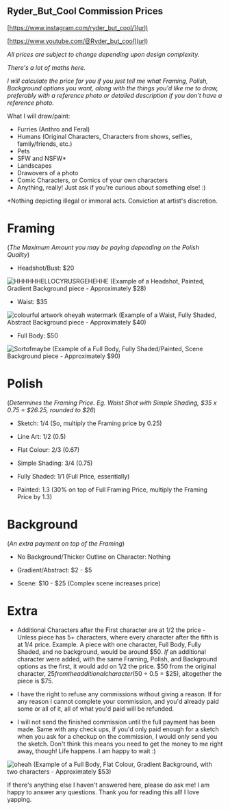 ## Ryder_But_Cool Commission Prices
[https://www.instagram.com/ryder_but_cool/](url)

[https://www.youtube.com/@Ryder_but_cool](url)

*All prices are subject to change depending upon design complexity.*

*There's a lot of maths here.*

*I will calculate the price for you if you just tell me what Framing, Polish, Background options you want, along with the things you'd like me to draw, preferably with a reference photo or detailed description if you don't have a reference photo.*

What I will draw/paint:
- Furries (Anthro and Feral)
- Humans (Original Characters, Characters from shows, selfies, family/friends, etc.)
- Pets
- SFW and NSFW*
- Landscapes
- Drawovers of a photo
- Comic Characters, or Comics of your own characters
- Anything, really! Just ask if you're curious about something else! :)

*Nothing depicting illegal or immoral acts. Conviction at artist's discretion.

# Framing
(*The Maximum Amount you may be paying depending on the Polish Quality*)

- Headshot/Bust: $20

![HHHHHHELLOCYRUSRGEHEHHE](https://github.com/user-attachments/assets/d14d5334-9d06-4404-8844-7307645b699a)
(Example of a Headshot, Painted, Gradient Background piece - Approximately $28)

- Waist: $35

![colourful artwork oheyah watermark](https://github.com/user-attachments/assets/cf1776a8-9982-4a7a-a6a8-4da0b2ee4dbd)
(Example of a Waist, Fully Shaded, Abstract Background piece - Approximately $40)

- Full Body: $50

![Sortofmaybe](https://github.com/user-attachments/assets/77752db9-10b7-4e09-a1a0-38c24cb172ab)
(Example of a Full Body, Fully Shaded/Painted, Scene Background piece - Approximately $90)

# Polish 
(*Determines the Framing Price. Eg. Waist Shot with Simple Shading, $35 x 0.75 = $26.25, rounded to $26*)

- Sketch: 1/4 (So, multiply the Framing price by 0.25)

- Line Art: 1/2 (0.5)

- Flat Colour: 2/3 (0.67)

- Simple Shading: 3/4 (0.75)

- Fully Shaded: 1/1 (Full Price, essentially) 

- Painted: 1.3 (30% on top of Full Framing Price, multiply the Framing Price by 1.3)

# Background
(*An extra payment on top of the Framing*)

- No Background/Thicker Outline on Character: Nothing

- Gradient/Abstract: $2 - $5

- Scene: $10 - $25 (Complex scene increases price)

# Extra

- Additional Characters after the First character are at 1/2 the price - Unless piece has 5+ characters, where every character after the fifth is at 1/4 price. Example. A piece with one character, Full Body, Fully Shaded, and no background, would be around $50. *If* an additional character were added, with the same Framing, Polish, and Background options as the first, it would add on 1/2 the price. $50 from the original character, $25 from the additional character ($50 ÷ 0.5 = $25), altogether the piece is $75.
  
- I have the right to refuse any commissions without giving a reason. If for any reason I cannot complete your commission, and you'd already paid some or all of it, all of what you'd paid will be refunded.
  
- I will not send the finished commission until the full payment has been made. Same with any check ups, if you'd only paid enough for a sketch when you ask for a checkup on the commission, I would only send you the sketch. Don't think this means you need to get the money to me right away, though! Life happens. I am happy to wait :)

  
![oheah](https://github.com/user-attachments/assets/f1dcbb91-a3b8-4839-bfa5-b78e522ab876)
(Example of a Full Body, Flat Colour, Gradient Background, with two characters - Approximately $53)

If there's anything else I haven't answered here, please do ask me! I am happy to answer any questions. Thank you for reading this all! I love yapping. 
